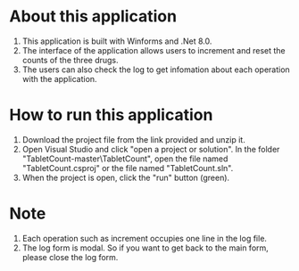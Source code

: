 ﻿# About this application
1. This application is built with Winforms and .Net 8.0. 
2. The interface of the application allows users to increment and reset the counts of the three drugs.
3. The users can also check the log to get infomation about each operation with the application.

# How to run this application
1. Download the project file from the link provided and unzip it.
2. Open Visual Studio and click "open a project or solution". In the folder "TabletCount-master\TabletCount", open the file named "TabletCount.csproj" or the file named "TabletCount.sln". 
3. When the project is open, click the "run" button (green).

# Note
1. Each operation such as increment occupies one line in the log file.
2. The log form is modal. So if you want to get back to the main form, please close the log form.